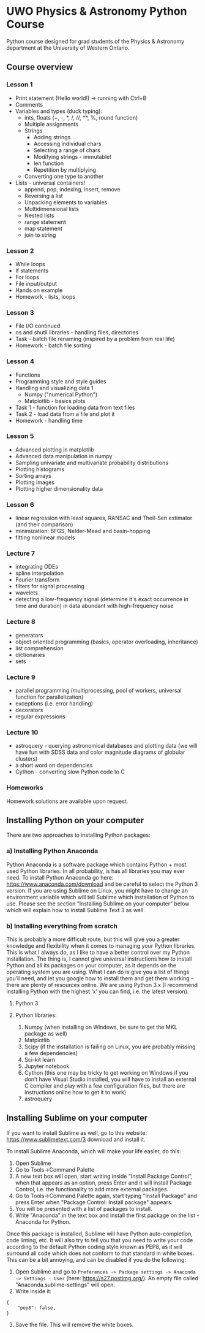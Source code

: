# UWO Physics &amp; Astronomy Python Course
Python course designed for grad students of the Physics &amp; Astronomy department at the University of Western Ontario.

## Course overview

### Lesson 1
* Print statement (Hello world!) → running with Ctrl+B
* Comments
* Variables and types (duck typing):
    * ints, floats (+, -, *, /, //, **, %, round function)
    * Multiple assignments
    * Strings
        * Adding strings
        * Accessing individual chars
        * Selecting a range of chars
        * Modifying strings - immutable!
        * len function
        * Repetition by multiplying
    * Converting one type to another
* Lists - universal containers!
    * append, pop, indexing, insert, remove
    * Reversing a list
    * Unpacking elements to variables
    * Multidimensional lists
    * Nested lists
    * range statement
    * map statement
    * join to string

### Lesson 2
* While loops
* If statements
* For loops
* File input/output
* Hands on example
* Homework - lists, loops

### Lesson 3
* File I/O continued
* os and shutil libraries - handling files, directories
* Task - batch file renaming (inspired by a problem from real life)
* Homework - batch file sorting

### Lesson 4
* Functions
* Programming style and style guides
* Handling and visualizing data 1
    * Numpy ("numerical Python")
    * Matplotlib - basics plots
* Task 1 - function for loading data from text files
* Task 2 - load data from a file and plot it
* Homework - handling time

### Lesson 5
* Advanced plotting in matplotlib
* Advanced data manipulation in numpy
* Sampling univariate and multivariate probability distributions
* Plotting histograms
* Sorting arrays
* Plotting images
* Plotting higher dimensionality data

### Lesson 6
* linear regression with least squares, RANSAC and Theil-Sen estimator (and their comparison)
* minimization: BFGS, Nelder-Mead and basin-hopping
* fitting nonlinear models

### Lecture 7
* integrating ODEs
* spline interpolation
* Fourier transform
* filters for signal processing
* wavelets
* detecting a low-frequency signal (determine it's exact occurrence in time and duration) in data abundant with high-frequency noise

### Lecture 8
* generators
* object oriented programming (basics, operator overloading, inheritance)
* list comprehension
* dictionaries
* sets

### Lecture 9
* parallel programming (multiprocessing, pool of workers, universal function for parallelization)
* exceptions (i.e. error handling)
* decorators
* regular expressions

### Lecture 10
* astroquery - querying astronomical databases and plotting data (we will have fun with SDSS data and color magnitude diagrams of globular clusters)
* a short word on dependencies
* Cython - converting slow Python code to C

### Homeworks
Homework solutions are available upon request.


## Installing Python on your computer

There are two approaches to installing Python packages:

### a) Installing Python Anaconda

Python Anaconda is a software package which contains Python + most used Python libraries. In all probability, is has all libraries you may ever need. To install Python Anaconda go here: https://www.anaconda.com/download and be careful to select the Python 3 version. 
If you are using Sublime on Linux, you might have to change an environment variable which will tell Sublime which installation of Python to use. Please see the section “Installing Sublime on your computer” below which will explain how to install Sublime Text 3 as well.

### b) Installing everything from scratch

This is probably a more difficult route, but this will give you a greater knowledge and flexibility when it comes to managing your Python libraries.  This is what I always do, as I like to have a better control over my Python installation.
The thing is, I cannot give universal instructions how to install Python and all its packages on your computer, as it depends on the operating system you are using.  What I can do is give you a list of things you’ll need, and let you google how to install them and get them working – there are plenty of resources online.
We are using Python 3.x (I recommend installing Python with the highest ‘x’ you can find, i.e. the latest version).

1. Python 3

1. Python libraries:
    1. Numpy (when installing on Windows, be sure to get the MKL package as well)
    1. Matplotlib
    1. Scipy (if the installation is failing on Linux, you are probably missing a few dependencies)
    1. Sci-kit learn
    1. Jupyter notebook
    1. Cython (this one may be tricky to get working on Windows if you don’t have Visual Studio installed, you will have to install an external C compiler and play with a few configuration files, but there are instructions online how to get it to work)
    1. astroquery



## Installing Sublime on your computer
If you want to install Sublime as well, go to this website: https://www.sublimetext.com/3 download and install it.

To install Sublime Anaconda, which will make your life easier, do this:

1. Open Sublime
2. Go to Tools->Command Palette
3. A new text box will open, start writing inside "Install Package Control", when that appears as an option, press Enter and it will install Package Control, i.e. the functionality to add more external packages.
4. Go to Tools->Command Palette again, start typing "Install Package" and press Enter when "Package Control: Install package" appears.
5. You will be presented with a list of packages to install.
6. Write "Anaconda" in the text box and install the first package on the list - Anaconda for Python.

Once this package is installed, Sublime will have Python auto-completion, code linting, etc. It will also try to tell you that you need to write your code according to the default Python coding style known as PEP8, as it will surround all code which does not conform to that standard in white boxes. This can be a bit annoying, and can be disabled if you do the following:

1. Open Sublime and go to ```Preferences -> Package settings -> Anaconda -> Settings - User``` (here: https://s27.postimg.org/). An empty file called "Anaconda.sublime-settings" will open.
2. Write inside it:
```
{
	"pep8": false,
}
```
3. Save the file. This will remove the white boxes.
